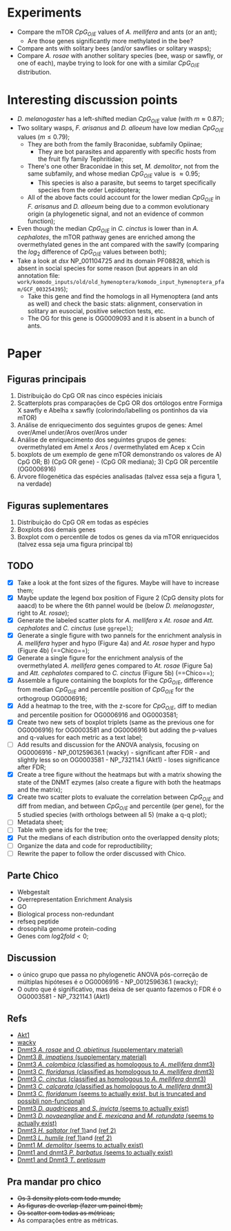 # Experiments
- Compare the mTOR $CpG_{O/E}$ values of *A. mellifera* and ants (or an ant);
	- Are those genes significantly more methylated in the bee?
- Compare ants with solitary bees (and/or sawflies or solitary wasps);
- Compare *A. rosae* with another solitary species (bee, wasp or sawfly, or one of each), maybe trying to look for one with a similar $CpG_{O/E}$ distribution.

# Interesting discussion points
- *D. melanogaster* has a left-shifted median $CpG_{O/E}$ value (with $m \approx 0.87$);
- Two solitary wasps, *F. arisanus* and *D. alloeum* have low median $CpG_{O/E}$ values ($m \le 0.79$);
	- They are both from the family Braconidae, subfamily Opiinae;
		- They are bot parasites and apparently with specific hosts from the fruit fly family Tephritidae;
	- There's one other Braconidae in this set, *M. demolitor*, not from the same subfamily, and whose median $CpG_{O/E}$ value is $\approx 0.95$;
		- This species is also a parasite, but seems to target specifically species from the order Lepidoptera;
	- All of the above facts could account for the lower median $CpG_{O/E}$ in *F. arisanus* and *D. alloeum* being due to a common evolutionary origin (a phylogenetic signal, and not an evidence of common function);
- Even though the median $CpG_{O/E}$ in *C. cinctus* is lower than in *A. cephalotes*, the mTOR pathway genes are enriched among the overmethylated genes in the ant compared with the sawlfy (comparing the $log_2$ difference of $CpG_{O/E}$ values between both);
- Take a look at *dsx* NP_001104725 and its domain PF08828, which is absent in social species for some reason (but appears in an old annotation file: `work/komodo_inputs/old/old_hymenoptera/komodo_input_hymenoptera_pfam/GCF_003254395`);
	- Take this gene and find the homologs in all Hymenoptera (and ants as well) and check the basic stats: alignment, conservation in solitary an eusocial, positive selection tests, etc.
	- The OG for this gene is OG0009093 and it is absent in a bunch of ants.

# Paper
## Figuras principais
1. Distribuição do CpG OR nas cinco espécies iniciais
2. Scatterplots pras comparações de CpG OR dos ortólogos entre Formiga X sawfly e Abelha x sawfly (colorindo/labelling os pontinhos da via mTOR)
3. Análise de enriquecimento dos seguintes grupos de genes: Amel over/Amel under/Aros over/Aros under
4. Análise de enriquecimento dos seguintes grupos de genes: overmethylated em Amel x Aros / overmethylated em Acep x Ccin
5. boxplots de um exemplo de gene mTOR demonstrando os valores de A) CpG OR; B) (CpG OR gene) - (CpG OR mediana); 3) CpG OR percentile (OG0006916)
6. Árvore filogenética das espécies analisadas (talvez essa seja a figura 1, na verdade)
## Figuras suplementares
1. Distribuição do CpG OR em todas as espécies
2. Boxplots dos demais genes
3. Boxplot com o percentile de todos os genes da via mTOR enriquecidos (talvez essa seja uma figura principal tb)

## TODO
- [x] Take a look at the font sizes of the figures. Maybe will have to increase them;
- [x]  Maybe update the legend box position of Figure 2 (CpG density plots for aaacd) to be where the 6th pannel would be (below *D. melanogaster*, right to *At. rosae*);
- [x] Generate the labeled scatter plots for *A. mellifera* x *At. rosae* and *Att. cephalotes* and *C. cinctus* (use `ggrepel`);
- [x] Generate a single figure with two pannels for the enrichment analysis in *A. mellifera* hyper and hypo (Figure 4a) and *At. rosae* hyper and hypo (Figure 4b) (==Chico==);
- [x] Generate a single figure for the enrichment analysis of the overmethylated *A. mellifera* genes compared to *At. rosae* (Figure 5a) and *Att. cephalotes* compared to *C. cinctus* (Figure 5b) (==Chico==);
- [x] Assemble a figure containing the boxplots for the $CpG_{O/E}$, difference from median $CpG_{O/E}$ and percentile position of $CpG_{O/E}$ for the orthogroup OG0006916;
- [x] Add a heatmap to the tree, with the z-score for $CpG_{O/E}$, diff to median and percentile position for OG0006916 and OG0003581;
- [x] Create two new sets of boxplot triplets (same as the previous one for OG0006916) for OG0003581 and OG0006916 but adding the p-values and q-values for each metric as a text label;
- [ ] Add results and discussion for the ANOVA analysis, focusing on OG0006916 - NP_001259636.1 (wacky) - significant after FDR - and slightly less so on OG0003581 - NP_732114.1 (Akt1) - loses significance after FDR;
- [x] Create a tree figure without the heatmaps but with a matrix showing the state of the DNMT ezymes (also create a figure with both the heatmaps and the matrix);
- [x] Create two scatter plots to evaluate the correlation between $CpG_{O/E}$ and diff from median, and between $CpG_{O/E}$ and percentile (per gene), for the 5 studied species (with orthologs between all 5) (make a q-q plot);
- [ ] Metadata sheet;
- [ ] Table with gene ids for the tree;
- [x] Put the medians of each distribution onto the overlapped density plots;
- [ ] Organize the data and code for reproductibility;
- [ ] Rewrite the paper to follow the order discussed with Chico.

## Parte Chico
- Webgestalt
- Overrepresentation Enrichment Analysis
- GO
- Biological process non-redundant
- refseq peptide
- drosophila genome protein-coding
- Genes com $log2fold < 0$;

## Discussion
- o único grupo que passa no phylogenetic ANOVA pós-correção de múltiplas hipóteses é o OG0006916 - NP_001259636.1 (wacky);
- O outro que é significativo, mas deixa de ser quanto fazemos o FDR é o OG0003581 - NP_732114.1 (Akt1)

## Refs
- [Akt1](https://www.nature.com/articles/srep18794)
- [wacky](https://pubmed.ncbi.nlm.nih.gov/26757981/)
- [Dnmt3 *A. rosae*  and *O. abietinus* (supplementary material)](https://academic.oup.com/gbe/article/12/7/1099/5842140?login=true#206041224)
- [Dnmt3 *B. impatiens* (supplementary material)](https://genomebiology.biomedcentral.com/articles/10.1186/s13059-015-0623-3)
- [Dnmt3 *A. colombica* (classified as homologous to *A. mellifera* dnmt3)](http://hymenopteramine-v15.rnet.missouri.edu/hymenopteramine/report.do?id=99315613)
- [Dnmt3 *C. floridanus* (classified as homologous to *A. mellifera* dnmt3)](http://hymenopteramine-v15.rnet.missouri.edu/hymenopteramine/report.do?id=115119741)
- [Dnmt3 *C. cinctus* (classified as homologous to *A. mellifera* dnmt3)](http://hymenopteramine-v15.rnet.missouri.edu/hymenopteramine/report.do?id=117715675)
- [Dnmt3 *C. calcarata* (classified as homologous to *A. mellifera* dnmt3)](http://hymenopteramine-v15.rnet.missouri.edu/hymenopteramine/report.do?id=120128252)
- [Dnmt3 *C. floridanum* (seems to actually exist, but is truncated and possibli non-functional)](https://ir.lib.uwo.ca/etd/4920/)
- [Dnmt3 *D. quadriceps* and *S. invicta* (seems to actually exist)](https://www.pnas.org/doi/full/10.1073/pnas.1515937112)
- [Dnmt3 *D. novaeangliae* and *E. mexicana* and *M. rotundata* (seems to actually exist)](https://www.pnas.org/doi/full/10.1073/pnas.1515937112)
- [Dnmt3 *H. saltator* (ref 1)](https://www.pnas.org/doi/full/10.1073/pnas.1515937112)and [(ref 2)](https://www.science.org/doi/abs/10.1126/science.1192428)
- [Dnmt3 *L. humile* (ref 1)](https://www.pnas.org/doi/full/10.1073/pnas.1515937112)and [(ref 2)](https://www.pnas.org/doi/full/10.1073/pnas.1008617108)
- [Dnmt1 *M. demolitor* (seems to actually exist)](https://www.mdpi.com/2075-4450/11/2/121/htm)
- [Dnmt1 and dnmt3 *P. barbatus* (seems to actually exist)](https://www.pnas.org/doi/full/10.1073/pnas.1007901108)
- [Dnmt1 and Dnmt3 *T. pretiosum*](https://www.ncbi.nlm.nih.gov/pmc/articles/PMC5960102/)

## Pra mandar pro chico
- ~~Os 3 density plots com todo mundo;~~
- ~~As figuras de overlap (fazer um painel tbm);~~
- ~~Os scatter com todas as métricas;~~
- As comparações entre as métricas.